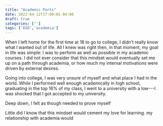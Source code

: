 ```yaml
---
title: "Academic Parts"
date: 2023-04-12T17:09:01-04:00
draft: true
categories: ['']
tags: ['DID','academia']
---
```


When I left home for the first time at 18 to go to college, I didn't really know what I wanted out of life. All I knew was right then, in that moment, my goal in life was simple: I was to perform as well as possible in my academic courses. I did not ever consider that this mindset would eventually set me up on a path through academia, or how much my internal motivations were driven by external desires.

Going into college, I was very unsure of myself and what place I had in the world. While I performed well enough academically in high school, graduating in the top 16% of my class, I went to a university with a low---I was shocked that I got accepted to my university. 




Deep down, I felt as though needed to prove myself 

Little did I know that this mindset would cement my love for learning.
my relationship with academia would 
